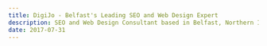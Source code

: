 ```yaml
---
title: DigiJo - Belfast's Leading SEO and Web Design Expert
description: SEO and Web Design Consultant based in Belfast, Northern Ireland. Award-winner in search marketing - SEO, Social, and Web Design.
date: 2017-07-31
---
```

